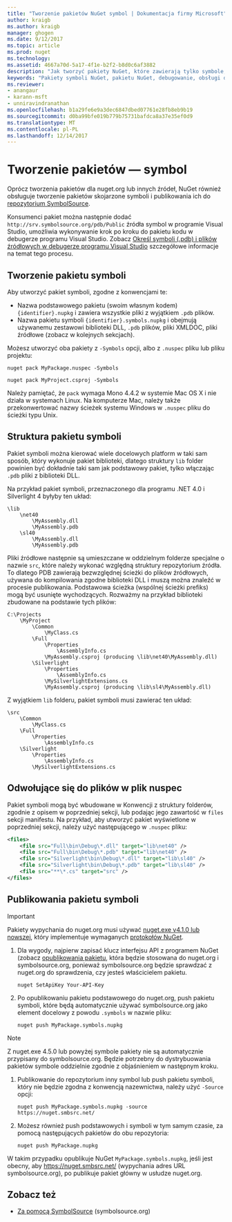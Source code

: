 ```yaml
---
title: "Tworzenie pakietów NuGet symbol | Dokumentacja firmy Microsoft"
author: kraigb
ms.author: kraigb
manager: ghogen
ms.date: 9/12/2017
ms.topic: article
ms.prod: nuget
ms.technology: 
ms.assetid: 4667a70d-5a17-4f1e-b2f2-b8d0c6af3882
description: "Jak tworzyć pakiety NuGet, które zawierają tylko symbole, aby zapewnić obsługę debugowania innych pakietów NuGet w programie Visual Studio."
keywords: "Pakiety symboli NuGet, pakietu NuGet, debugowanie, obsługi debugowania pakietu symboli, symbol konwencje pakietów NuGet"
ms.reviewer:
- anangaur
- karann-msft
- unniravindranathan
ms.openlocfilehash: b1a29fe6e9a3dec6847dbed07761e28fb8eb9b19
ms.sourcegitcommit: d0ba99bfe019b779b75731bafdca8a37e35ef0d9
ms.translationtype: MT
ms.contentlocale: pl-PL
ms.lasthandoff: 12/14/2017
---
```

# <a name="creating-symbol-packages"></a>Tworzenie pakietów — symbol

Oprócz tworzenia pakietów dla nuget.org lub innych źródeł, NuGet również obsługuje tworzenie pakietów skojarzone symboli i publikowania ich do [repozytorium SymbolSource](http://www.symbolsource.org/Public).

Konsumenci pakiet można następnie dodać `http://srv.symbolsource.org/pdb/Public` źródła symbol w programie Visual Studio, umożliwia wykonywanie krok po kroku do pakietu kodu w debugerze programu Visual Studio. Zobacz [Określ symboli (.pdb) i plików źródłowych w debugerze programu Visual Studio](https://docs.microsoft.com/visualstudio/debugger/specify-symbol-dot-pdb-and-source-files-in-the-visual-studio-debugger) szczegółowe informacje na temat tego procesu.


## <a name="creating-a-symbol-package"></a>Tworzenie pakietu symboli

Aby utworzyć pakiet symboli, zgodne z konwencjami te:

- Nazwa podstawowego pakietu (swoim własnym kodem) `{identifier}.nupkg` i zawiera wszystkie pliki z wyjątkiem `.pdb` plików.
- Nazwa pakietu symboli `{identifier}.symbols.nupkg` i obejmują używanemu zestawowi biblioteki DLL, `.pdb` plików, pliki XMLDOC, pliki źródłowe (zobacz w kolejnych sekcjach).

Możesz utworzyć oba pakiety z `-Symbols` opcji, albo z `.nuspec` pliku lub pliku projektu:

```
nuget pack MyPackage.nuspec -Symbols

nuget pack MyProject.csproj -Symbols
```

Należy pamiętać, że `pack` wymaga Mono 4.4.2 w systemie Mac OS X i nie działa w systemach Linux. Na komputerze Mac, należy także przekonwertować nazwy ścieżek systemu Windows w `.nuspec` pliku do ścieżki typu Unix.

## <a name="symbol-package-structure"></a>Struktura pakietu symboli

Pakiet symboli można kierować wiele docelowych platform w taki sam sposób, który wykonuje pakiet biblioteki, dlatego struktury `lib` folder powinien być dokładnie taki sam jak podstawowy pakiet, tylko włączając `.pdb` pliki z biblioteki DLL.

Na przykład pakiet symboli, przeznaczonego dla programu .NET 4.0 i Silverlight 4 byłyby ten układ:

    \lib
        \net40
            \MyAssembly.dll
            \MyAssembly.pdb
        \sl40
            \MyAssembly.dll
            \MyAssembly.pdb

Pliki źródłowe następnie są umieszczane w oddzielnym folderze specjalne o nazwie `src`, które należy wykonać względną struktury repozytorium źródła. To dlatego PDB zawierają bezwzględnej ścieżki do plików źródłowych, używana do kompilowania zgodne biblioteki DLL i muszą można znaleźć w procesie publikowania. Podstawowa ścieżka (wspólnej ścieżki prefiks) mogą być usunięte wychodzących. Rozważmy na przykład biblioteki zbudowane na podstawie tych plików:

    C:\Projects
        \MyProject
            \Common
                \MyClass.cs
            \Full
                \Properties
                    \AssemblyInfo.cs
                \MyAssembly.csproj (producing \lib\net40\MyAssembly.dll)
            \Silverlight
                \Properties
                    \AssemblyInfo.cs
                \MySilverlightExtensions.cs
                \MyAssembly.csproj (producing \lib\sl4\MyAssembly.dll)

Z wyjątkiem `lib` folderu, pakiet symboli musi zawierać ten układ:

    \src
        \Common
            \MyClass.cs
        \Full
            \Properties
                \AssemblyInfo.cs
        \Silverlight
            \Properties
                \AssemblyInfo.cs
            \MySilverlightExtensions.cs

## <a name="referring-to-files-in-the-nuspec"></a>Odwołujące się do plików w plik nuspec

Pakiet symboli mogą być wbudowane w Konwencji z struktury folderów, zgodnie z opisem w poprzedniej sekcji, lub podając jego zawartość w `files` sekcji manifestu. Na przykład, aby utworzyć pakiet wyświetlone w poprzedniej sekcji, należy użyć następującego w `.nuspec` pliku:

```xml
<files>
    <file src="Full\bin\Debug\*.dll" target="lib\net40" />
    <file src="Full\bin\Debug\*.pdb" target="lib\net40" />
    <file src="Silverlight\bin\Debug\*.dll" target="lib\sl40" />
    <file src="Silverlight\bin\Debug\*.pdb" target="lib\sl40" />
    <file src="**\*.cs" target="src" />
</files>
```

## <a name="publishing-a-symbol-package"></a>Publikowania pakietu symboli

> [!Important]
> Pakiety wypychania do nuget.org musi używać [nuget.exe v4.1.0 lub nowszej](https://www.nuget.org/downloads), który implementuje wymaganych [protokołów NuGet](../api/nuget-protocols.md).

1. Dla wygody, najpierw zapisać klucz interfejsu API z programem NuGet (zobacz [opublikowania pakietu](../create-packages/publish-a-package.md), która będzie stosowana do nuget.org i symbolsource.org, ponieważ symbolsource.org będzie sprawdzać z nuget.org do sprawdzenia, czy jesteś właścicielem pakietu.

    ```
    nuget SetApiKey Your-API-Key
    ```

1. Po opublikowaniu pakietu podstawowego do nuget.org, push pakietu symboli, które będą automatycznie używać symbolsource.org jako element docelowy z powodu `.symbols` w nazwie pliku:

    ```
    nuget push MyPackage.symbols.nupkg
    ```
> [!Note]
> Z nuget.exe 4.5.0 lub powyżej symbole pakiety nie są automatycznie przypisany do symbolsource.org. Będzie potrzebny do dystrybuowania pakietów symbole oddzielnie zgodnie z objaśnieniem w następnym kroku.

1. Publikowanie do repozytorium inny symbol lub push pakietu symboli, który nie będzie zgodna z konwencją nazewnictwa, należy użyć `-Source` opcji:

    ```
    nuget push MyPackage.symbols.nupkg -source https://nuget.smbsrc.net/
    ```

1. Możesz również push podstawowych i symboli w tym samym czasie, za pomocą następujących pakietów do obu repozytoria:

    ```
    nuget push MyPackage.nupkg
    ```

W takim przypadku opublikuje NuGet `MyPackage.symbols.nupkg`, jeśli jest obecny, aby https://nuget.smbsrc.net/ (wypychania adres URL symbolsource.org), po publikuje pakiet główny w usłudze nuget.org.

## <a name="see-also"></a>Zobacz też

 - <a href="https://www.symbolsource.org/Public/Wiki/Using" target="_blank">Za pomocą SymbolSource</a> (symbolsource.org)
